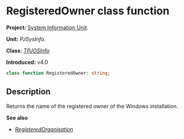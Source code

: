 # RegisteredOwner class function #

**Project:** [System Information Unit](../API.md).

**Unit:** _PJSysInfo_.

**Class:** _[TPJOSInfo](./TPJOSInfo.md)_

**Introduced:** v4.0

```pascal
class function RegisteredOwner: string;
```

## Description ##

Returns the name of the registered owner of the Windows installation.

**See also**

  * _[RegisteredOrganisation](./TPJOSInfo-RegisteredOrganisation.md)_